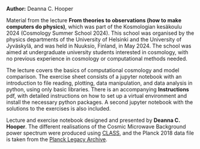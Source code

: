 **Author:** Deanna C. Hooper

Material from the lecture __From theories to observations (how to make computers do physics)__, which was part of the Kosmologian kesäkoulu 2024 (Cosmology Summer School 2024). This school was organised by the physics departments of the University of Helsinki and the University of Jyväskylä, and was held in Nuuksio, Finland, in May 2024. The school was aimed at undergraduate university students interested in cosmology, with no previous experience in cosmology or computational methods needed.

The lecture covers the basics of computational cosmology and model comparison. The exercise sheet consists of a jupyter notebook with an introduction to file reading, plotting, data manipulation, and data analysis in python, using only basic libraries. There is an accompanying __Instructions__ pdf, with detailed instructions on how to set up a virtual environment and install the necessary python packages. A second jupyter notebook with the solutions to the exercises is also included.

Lecture and exercise notebook designed and presented by __Deanna C. Hooper__. The different realisations of the Cosmic Microwave Background power spectrum were produced using [CLASS](https://github.com/lesgourg/class_public), and the Planck 2018 data file is taken from the [Planck Legacy Archive](http://pla.esac.esa.int/pla/#home).
